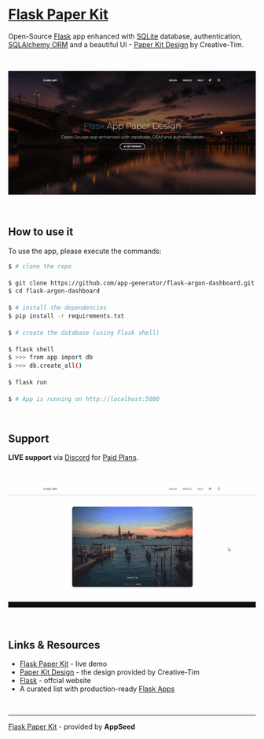 # [Flask Paper Kit](https://flask-paper-kit.appseed.us/)

Open-Source [Flask](https://palletsprojects.com/p/flask/) app enhanced with [SQLite](https://www.sqlite.org/index.html) database, authentication, [SQLAlchemy ORM](https://www.sqlalchemy.org/) and a beautiful UI - [Paper Kit Design](https://www.creative-tim.com/product/paper-kit) by Creative-Tim.

<br />

![Flask Paper Kit - Gif animated intro.](https://raw.githubusercontent.com/app-generator/static/master/products/flask-paper-kit-intro.gif)

<br />

## How to use it

To use the app, please execute the commands:

```bash
$ # clone the repo

$ git clone https://github.com/app-generator/flask-argon-dashboard.git
$ cd flask-argon-dashboard

$ # install the dependencies
$ pip install -r requirements.txt

$ # create the database (using Flask shell)

$ flask shell
$ >>> from app import db
$ >>> db.create_all()

$ flask run

$ # App is running on http://localhost:5000 
```

<br />

## Support

**LIVE support** via [Discord](https://discord.gg/fZC6hup) for [Paid Plans](https://appseed.us/pricing).

<br />

![Flask Paper Kit - Gif animated intro.](https://raw.githubusercontent.com/app-generator/static/master/products/flask-paper-kit-pages-intro.gif)

<br />

## Links & Resources

- [Flask Paper Kit](https://github.com/app-generator/flask-paper-kit) - live demo
- [Paper Kit Design](https://www.creative-tim.com/product/paper-kit) - the design provided by Creative-Tim 
- [Flask](https://palletsprojects.com/p/flask/) - offcial website
- A curated list with production-ready [Flask Apps](https://appseed.us/apps/flask-apps)

<br />

---
[Flask Paper Kit](https://flask-paper-kit.appseed.us/) - provided by **AppSeed**
